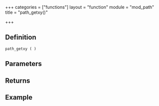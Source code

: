 +++
categories = ["functions"]
layout = "function"
module = "mod_path"
title = "path_getxy()"

+++

## Definition

    path_getxy ( )

## Parameters

## Returns

## Example
